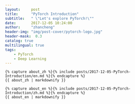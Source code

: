 ```yaml
---
layout:     post
title:      "PyTorch Introduction"
subtitle:   " \"Let's explore PyTorch!\""
date:       2017-12-05 10:24:00
author:     "zhancheng"
header-img: "img/post-cover/pytorch-logo.jpg"
header-mask:  0.3
catalog: true
multilingual: true
tags:
    - PyTorch
    - Deep Learning
---
```


<!-- Chinese Version -->
<div class="zh post-container">

```
{% capture about_zh %}{% include posts/2017-12-05-PyTorch-Introduction/en.md %}{% endcapture %}
{{ about_zh | markdownify }}
```

</div>

<!-- English Version -->
<div class="en post-container">

```
{% capture about_en %}{% include posts/2017-12-05-PyTorch-Introduction/zh.md %}{% endcapture %}
{{ about_en | markdownify }}
```

</div>
